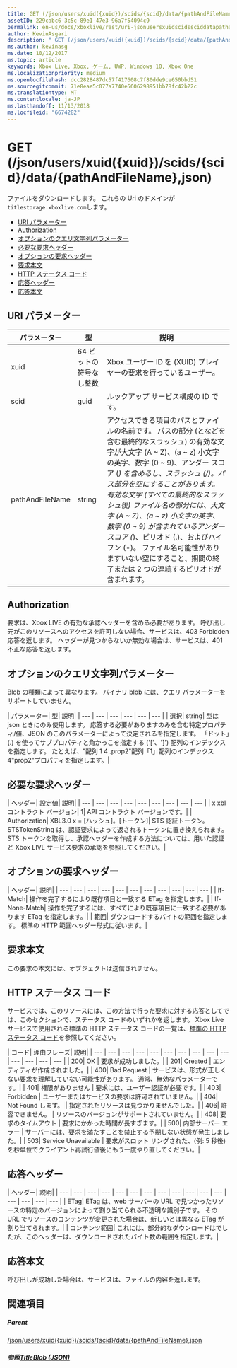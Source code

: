 ```yaml
---
title: GET (/json/users/xuid({xuid})/scids/{scid}/data/{pathAndFileName},json)
assetID: 229cabc6-3c5c-89e1-47e3-96a7f54094c9
permalink: en-us/docs/xboxlive/rest/uri-jsonusersxuidscidssciddatapathandfilenametype-get.html
author: KevinAsgari
description: " GET (/json/users/xuid({xuid})/scids/{scid}/data/{pathAndFileName},json)"
ms.author: kevinasg
ms.date: 10/12/2017
ms.topic: article
keywords: Xbox Live, Xbox, ゲーム, UWP, Windows 10, Xbox One
ms.localizationpriority: medium
ms.openlocfilehash: dcc2828487dc57f417608c7f80dde9ce650bbd51
ms.sourcegitcommit: 71e8eae5c077a7740e5606298951bb78fc42b22c
ms.translationtype: MT
ms.contentlocale: ja-JP
ms.lasthandoff: 11/13/2018
ms.locfileid: "6674282"
---
```

# <a name="get-jsonusersxuidxuidscidssciddatapathandfilenamejson"></a>GET (/json/users/xuid({xuid})/scids/{scid}/data/{pathAndFileName},json)
ファイルをダウンロードします。 これらの Uri のドメインが`titlestorage.xboxlive.com`します。
 
  * [URI パラメーター](#ID4EX)
  * [Authorization](#ID4ECB)
  * [オプションのクエリ文字列パラメーター](#ID4EPB)
  * [必要な要求ヘッダー](#ID4EQC)
  * [オプションの要求ヘッダー](#ID4EZD)
  * [要求本文](#ID4EDF)
  * [HTTP ステータス コード](#ID4EQF)
  * [応答ヘッダー](#ID4EDDAC)
  * [応答本文](#ID4EGEAC)
 
<a id="ID4EX"></a>

 
## <a name="uri-parameters"></a>URI パラメーター
 
| パラメーター| 型| 説明| 
| --- | --- | --- | 
| xuid| 64 ビットの符号なし整数| Xbox ユーザー ID を (XUID) プレイヤーの要求を行っているユーザー。| 
| scid| guid| ルックアップ サービス構成の ID です。| 
| pathAndFileName| string| アクセスできる項目のパスとファイルの名前です。 パスの部分 (となどを含む最終的なスラッシュ) の有効な文字が大文字 (A ~ Z)、(a ~ z) 小文字の英字、数字 (0 ~ 9)、アンダー スコア (_) を含めるし、スラッシュ (/)。パス部分を空にすることがあります。有効な文字 (すべての最終的なスラッシュ後) ファイル名の部分には、大文字 (A ~ Z)、(a ~ z) 小文字の英字、数字 (0 ~ 9) が含まれているアンダー スコア (_)、ピリオド (.)、およびハイフン (-)。 ファイル名可能性がありますいない空にすること、期間の終了または 2 つの連続するピリオドが含まれます。| 
  
<a id="ID4ECB"></a>

 
## <a name="authorization"></a>Authorization 
 
要求は、Xbox LIVE の有効な承認ヘッダーを含める必要があります。 呼び出し元がこのリソースへのアクセスを許可しない場合、サービスは、403 Forbidden 応答を返します。 ヘッダーが見つからないか無効な場合は、サービスは、401 不正な応答を返します。
  
<a id="ID4EPB"></a>

 
## <a name="optional-query-string-parameters"></a>オプションのクエリ文字列パラメーター 
 
Blob の種類によって異なります。 バイナリ blob には、クエリ パラメーターをサポートしていません。
 
| パラメーター| 型| 説明| 
| --- | --- | --- | --- | --- | --- | 
| 選択| string| 型は json ときにのみ使用します。 応答する必要がありますのみを含む特定プロパティ/値、JSON のこのパラメーターによって決定されるを指定します。 「ドット」(.) を使ってサブプロパティと角かっこを指定する ('['、']') 配列のインデックスを指定します。 たとえば、"配列 1 4 .prop2"配列「1」配列のインデックス 4"prop2"プロパティを指定します。| 
  
<a id="ID4EQC"></a>

 
## <a name="required-request-headers"></a>必要な要求ヘッダー
 
| ヘッダー| 設定値| 説明| 
| --- | --- | --- | --- | --- | --- | --- | --- | --- | 
| x xbl コントラクト バージョン| 1| API コントラクト バージョンです。| 
| Authorization| XBL3.0 x = [ハッシュ]。[トークン]| STS 認証トークン。 STSTokenString は、認証要求によって返されるトークンに置き換えられます。 STS トークンを取得し、承認ヘッダーを作成する方法については、用いた認証と Xbox LIVE サービス要求の承認を参照してください。| 
  
<a id="ID4EZD"></a>

 
## <a name="optional-request-headers"></a>オプションの要求ヘッダー
 
| ヘッダー| 説明| 
| --- | --- | --- | --- | --- | --- | --- | --- | --- | --- | --- | 
| If-Match| 操作を完了するにより既存項目と一致する ETag を指定します。| 
| If-None-Match| 操作を完了するには、すべてにより既存項目に一致する必要があります ETag を指定します。| 
| 範囲| ダウンロードするバイトの範囲を指定します。 標準の HTTP 範囲ヘッダー形式に従います。| 
  
<a id="ID4EDF"></a>

 
## <a name="request-body"></a>要求本文 
 
この要求の本文には、オブジェクトは送信されません。
  
<a id="ID4EQF"></a>

 
## <a name="http-status-codes"></a>HTTP ステータス コード 
 
サービスでは、このリソースには、この方法で行った要求に対する応答としてでは、このセクションで、ステータス コードのいずれかを返します。 Xbox Live サービスで使用される標準の HTTP ステータス コードの一覧は、[標準の HTTP ステータス コード](../../additional/httpstatuscodes.md)を参照してください。
 
| コード| 理由フレーズ| 説明| 
| --- | --- | --- | --- | --- | --- | --- | --- | --- | --- | --- | --- | --- | --- | 
| 200| OK | 要求が成功しました。| 
| 201| Created | エンティティが作成されました。| 
| 400| Bad Request | サービスは、形式が正しくない要求を理解していない可能性があります。 通常、無効なパラメーターです。| 
| 401| 権限がありません | 要求には、ユーザー認証が必要です。| 
| 403| Forbidden | ユーザーまたはサービスの要求は許可されていません。| 
| 404| Not Found します。 | 指定されたリソースは見つかりませんでした。| 
| 406| 許容できません。 | リソースのバージョンがサポートされていません。| 
| 408| 要求のタイムアウト | 要求にかかった時間が長すぎます。| 
| 500| 内部サーバー エラー | サーバーには、要求を満たすことを禁止する予期しない状態が発生しました。| 
| 503| Service Unavailable | 要求がスロット リングされた、(例: 5 秒後) を秒単位でクライアント再試行値後にもう一度やり直してください。| 
  
<a id="ID4EDDAC"></a>

 
## <a name="response-headers"></a>応答ヘッダー
 
| ヘッダー| 説明| 
| --- | --- | --- | --- | --- | --- | --- | --- | --- | --- | --- | --- | --- | --- | --- | --- | 
| ETag| ETag は、web サーバーの URL で見つかったリソースの特定のバージョンによって割り当てられる不透明な識別子です。 その URL でリソースのコンテンツが変更された場合は、新しいとは異なる ETag が割り当てられます。| 
| コンテンツ範囲| これには、部分的なダウンロードはでしたが、このヘッダーは、ダウンロードされたバイト数の範囲を指定します。| 
  
<a id="ID4EGEAC"></a>

 
## <a name="response-body"></a>応答本文
 
呼び出しが成功した場合は、サービスは、ファイルの内容を返します。
  
<a id="ID4EREAC"></a>

 
## <a name="see-also"></a>関連項目
 
<a id="ID4ETEAC"></a>

 
##### <a name="parent"></a>Parent  

[/json/users/xuid({xuid})/scids/{scid}/data/{pathAndFileName},json](uri-jsonusersxuidscidssciddatapathandfilenametype.md)

  
<a id="ID4E6EAC"></a>

 
##### <a name="reference--titleblob-jsonjsonjson-titleblobmd"></a>参照[TitleBlob (JSON)](../../json/json-titleblob.md)

   